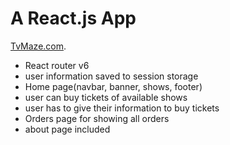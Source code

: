 # A React.js App

[TvMaze.com](https://github.com/facebook/create-react-app).

- React router v6
- user information saved to session storage
- Home page(navbar, banner, shows, footer)
- user can buy tickets of available shows
- user has to give their information to buy tickets
- Orders page for showing all orders
- about page included

